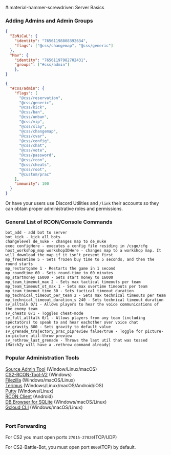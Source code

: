 #:material-hammer-screwdriver: Server Basics

### Adding Admins and Admin Groups
``` json title="counterstrikesharp/configs/admins.json"
{
  "ZoNiCaL": {
    "identity": "76561198808392634",
    "flags": ["@css/changemap", "@css/generic"]
  },
  "Mav": {
	"identity": "76561197982702431",
	"groups": ["#css/admin"]
	},
}
```
``` json title="counterstrikesharp/configs/admin_groups.json"
{
  "#css/admin": {
    "flags": [
      "@css/reservation",
      "@css/generic",
      "@css/kick",
      "@css/ban",
      "@css/unban",
      "@css/vip",
      "@css/slay",
      "@css/changemap",
      "@css/cvar",
      "@css/config",
      "@css/chat",
      "@css/vote",
      "@css/password",
      "@css/rcon",
      "@css/cheats",
      "@css/root",
      "@custom/prac"
    ],
    "immunity": 100
  }
}
``` 
Or have your users use Discord Utilities and `/link` their accounts so they can obtain proper administrative roles and permissions.
<br>
### General List of RCON/Console Commands
``` 
bot_add - add bot to server
bot_kick - kick all bots
changelevel de_nuke - changes map to de_nuke
exec configHere - executes a config file residing in /csgo/cfg
host_workshop_map workshopIDHere - changes map to a workshop map. It will download the map if it isn't present first
mp_freezetime 5 - Sets frozen buy time to 5 seconds, and then the round starts
mp_restartgame 1 - Restarts the game in 1 second
mp_roundtime 60 - Sets round-time to 60 minutes
mp_startmoney 16000 - Sets start money to 16000
mp_team_timeout_max 2 - Sets max tactical timeouts per team
mp_team_timeout_ot_max 1 - Sets max overtime timeouts per team
mp_team_timeout_time 30 - Sets tactical timeout duration
mp_technical_timeout_per_team 2 - Sets max technical timeouts per team
mp_technical_timeout_duration_s 240 - Sets technical timeout duration
sv_alltalk 0/1 - Allows players to hear the voice communications of the enemy team
sv_cheats 0/1 - Toggles cheat-mode
sv_full_alltalk 0/1 - Allows players from any team (including spectators) to speak to and hear eachother over voice chat
sv_gravity 800 - Sets gravity to default value
sv_grenade_trajectory_prac_pipreview false/true - Toggle for picture-in-picture util-throw preview
sv_rethrow_last_grenade - Throws the last util that was tossed (MatchZy will have a .rethrow command already)
``` 

### Popular Administration Tools 
[Source Admin Tool](https://nightly.link/Drifter321/admintool/workflows/build/master) (Window/Linux/macOS)<br>
[CS2-RCON-Tool-V2](https://github.com/fpaezf/CS2-RCON-Tool-V2) (Windows)<br>
[Filezilla](https://filezilla-project.org/download.php) (Windows/macOS/Linux)<br>
[Terimus](https://termius.com/) (Windows/Linux/macOS/Android/iOS)<br>
[Putty](https://www.putty.org/) (Windows/Linux)<br>
[RCON Client](https://play.google.com/store/apps/details?id=com.noelnemeth.rconclient&hl=en_CA&gl=US) (Android)<br>
[DB Browser for SQLite](https://sqlitebrowser.org/dl/) (Windows/macOS/Linux)<br>
[Gcloud CLI](https://cloud.google.com/sdk/docs/install) (Windows/macOS/Linux)<br><br>

### Port Forwarding
For CS2 you must open ports `27015-27020`(TCP/UDP)<br>

For CS2-Battle-Bot, you must open port `8000`(TCP) by default.
